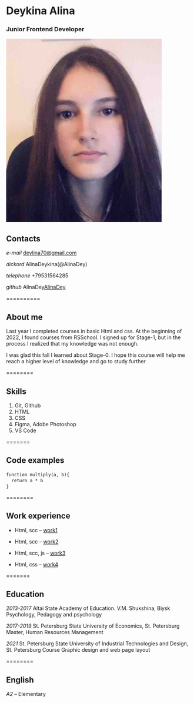 # **Deykina Alina**

### Junior Frontend Developer

![Deykina Alina](me.jpg "Deykina Alina")

## **Contacts**

*e-mail* deylina70@gmail.com

*dickord* AlinaDeykina(@AlinaDey)

*telephone* +79531564285

*github* AlinaDey[AlinaDey](https://github.com/AlinaDey "AlinaDey")

==========

## **About me**

Last year I completed courses in basic Html and css. At the beginning of 2022, I found courses from RSSchool. I signed up for Stage-1, but in the process I realized that my knowledge was not enough. 

I was glad this fall I learned about Stage-0. I hope this course will help me reach a higher level of knowledge and go to study further

========

## **Skills**

1. Git, Github
2. HTML   
3. CSS
4. Figma, Adobe Photoshop
5. VS Code

=======

## **Code examples**

```
function multiply(a, b){
  return a * b
}

```

========

## **Work experience**

* Html, scc – [work1](https://github.com/AlinaDey/work1 "work1")

* Html, scc –  [work2](https://github.com/AlinaDey/work2 "work2")

* Html, scc, js –  [work3](https://github.com/AlinaDey/work3 "work3")

* Html, css –  [work4](https://github.com/AlinaDey/work4 "work4")

=======

## **Education**

*2013-2017* Altai State Academy of Education. V.M. Shukshina, Biysk
Psychology, Pedagogy and psychology

*2017-2019* St. Petersburg State University of Economics, St. Petersburg
Master, Human Resources Management

*2021* St. Petersburg State University of Industrial Technologies and Design, St. Petersburg
Course Graphic design and web page layout

========

## **English**

*A2* – Elementary


